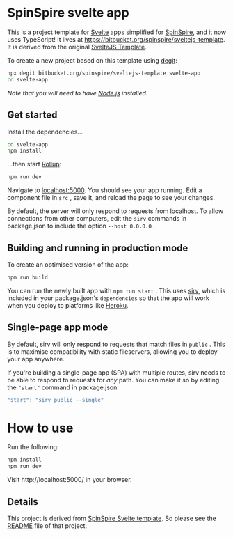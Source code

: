 # SpinSpire svelte app

This is a project template for [Svelte](https://svelte.dev) apps simplified for
[SpinSpire](https://spinspire.com), and it now uses TypeScript!
It lives at https://bitbucket.org/spinspire/sveltejs-template.
It is derived from the original [SvelteJS Template](https://github.com/sveltejs/template).

To create a new project based on this template using [degit](https://github.com/Rich-Harris/degit):

``` bash
npx degit bitbucket.org/spinspire/sveltejs-template svelte-app
cd svelte-app
```

*Note that you will need to have [Node.js](https://nodejs.org) installed.*

## Get started

Install the dependencies...

``` bash
cd svelte-app
npm install
```

...then start [Rollup](https://rollupjs.org):

``` bash
npm run dev
```

Navigate to [localhost:5000](http://localhost:5000). You should see your app running. Edit
a component file in `src` , save it, and reload the page to see your changes.

By default, the server will only respond to requests from localhost. To allow connections
from other computers, edit the `sirv` commands in package.json to include the option `--host 0.0.0.0` .

## Building and running in production mode

To create an optimised version of the app:

``` bash
npm run build
```

You can run the newly built app with `npm run start` . This uses [sirv](https://github.com/lukeed/sirv), 
which is included in your package.json's `dependencies` so that the app will work when you deploy to
platforms like [Heroku](https://heroku.com).

## Single-page app mode

By default, sirv will only respond to requests that match files in `public` . This is to maximise
compatibility with static fileservers, allowing you to deploy your app anywhere.

If you're building a single-page app (SPA) with multiple routes, sirv needs to be able to respond
to requests for *any* path. You can make it so by editing the `"start"` command in package.json:

``` js
"start": "sirv public --single"
```

# How to use

Run the following:

``` bash
npm install
npm run dev
```

Visit http://localhost:5000/ in your browser.

## Details

This project is derived from [SpinSpire Svelte template](https://bitbucket.org/spinspire/sveltejs-template). 
So please see the [README](https://bitbucket.org/spinspire/sveltejs-template/src/master/README.md) file
of that project.
